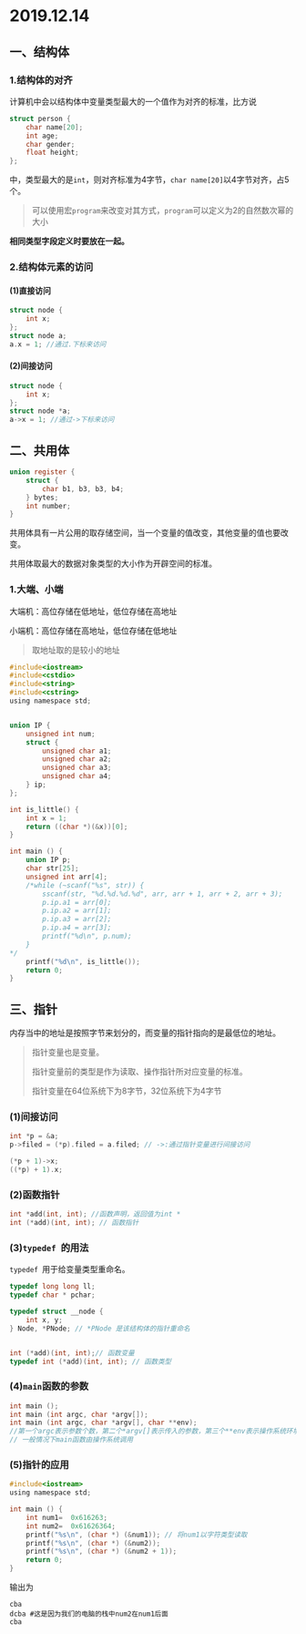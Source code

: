 # 2019.12.14

## 一、结构体

### 1.结构体的对齐

计算机中会以结构体中变量类型最大的一个值作为对齐的标准，比方说

```c
struct person {
	char name[20];
    int age;
    char gender;
    float height;
};
```

中，类型最大的是`int`，则对齐标准为4字节，`char name[20]`以4字节对齐，占5个。

> 可以使用宏`program`来改变对其方式，`program`可以定义为2的自然数次幂的大小

**相同类型字段定义时要放在一起。**



### 2.结构体元素的访问

#### (1)直接访问

```c
struct node {
    int x;
};
struct node a;
a.x = 1; //通过.下标来访问
```



#### (2)间接访问

```c
struct node {
    int x;
};
struct node *a;
a->x = 1; //通过->下标来访问
```



## 二、共用体

```c
union register {
    struct {
        char b1, b3, b3, b4;
    } bytes;
    int number;
}
```

共用体具有一片公用的取存储空间，当一个变量的值改变，其他变量的值也要改变。

共用体取最大的数据对象类型的大小作为开辟空间的标准。

### 1.大端、小端

大端机：高位存储在低地址，低位存储在高地址

小端机：高位存储在高地址，低位存储在低地址

> 取地址取的是较小的地址

```c
#include<iostream>
#include<cstdio>
#include<string>
#include<cstring>
using namespace std;


union IP {
    unsigned int num;
    struct {
        unsigned char a1;
        unsigned char a2;
        unsigned char a3;
        unsigned char a4;
    } ip;
};

int is_little() {
    int x = 1;
    return ((char *)(&x))[0];
}

int main () {
    union IP p;
    char str[25];
    unsigned int arr[4];
    /*while (~scanf("%s", str)) {
        sscanf(str, "%d.%d.%d.%d", arr, arr + 1, arr + 2, arr + 3);
        p.ip.a1 = arr[0];
        p.ip.a2 = arr[1];
        p.ip.a3 = arr[2];
        p.ip.a4 = arr[3];
        printf("%d\n", p.num);
    }
*/
    printf("%d\n", is_little());
    return 0;
}
```



## 三、指针

内存当中的地址是按照字节来划分的，而变量的指针指向的是最低位的地址。

> 指针变量也是变量。
>
> 指针变量前的类型是作为读取、操作指针所对应变量的标准。
>
> 指针变量在64位系统下为8字节，32位系统下为4字节

### (1)间接访问

```c
int *p = &a;
p->filed = (*p).filed = a.filed; // ->:通过指针变量进行间接访问
```



```c
(*p + 1)->x;
((*p) + 1).x;
```



### (2)函数指针

```c
int *add(int, int); //函数声明，返回值为int *
int (*add)(int, int); // 函数指针
```



### (3)`typedef `的用法

`typedef `用于给变量类型重命名。

```c
typedef long long ll;
typedef char * pchar;

typedef struct __node {
    int x, y;
} Node, *PNode; // *PNode 是该结构体的指针重命名


int (*add)(int, int);// 函数变量
typedef int (*add)(int, int); // 函数类型
```



### (4)`main`函数的参数

```c
int main ();
int main (int argc, char *argv[]);
int main (int argc, char *argv[], char **env);
//第一个argc表示参数个数，第二个*argv[]表示传入的参数，第三个**env表示操作系统环境变量
// 一般情况下main函数由操作系统调用
```





### (5)指针的应用

```c
#include<iostream>
using namespace std;

int main () {
    int num1=  0x616263;
    int num2=  0x61626364;
    printf("%s\n", (char *) (&num1)); // 将num1以字符类型读取
    printf("%s\n", (char *) (&num2));
    printf("%s\n", (char *) (&num2 + 1));
    return 0;
}
```

输出为

```shell
cba
dcba #这是因为我们的电脑的栈中num2在num1后面
cba
```

